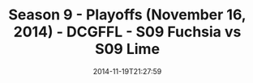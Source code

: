 ---
title: Season 9 - Playoffs (November 16, 2014) - DCGFFL - S09 Fuchsia vs S09 Lime
teams-score:
- team: _teams/s09-fuchsia.md
  score: 33
- team: _teams/s09-lime.md
  score: 14
mvp: Jason Clevenger (Fuchsia), Amanda Livingstone (Lime)
game-ball: N/A
season: 9
week: 0
date: '2014-11-19T21:27:59'
pageid: season-9-playoffs-4456-vs-4460
---